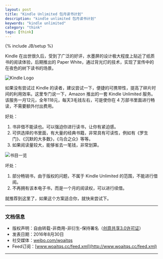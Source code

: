 ```yaml
---
layout: post
title: "Kindle Unlimited 包月读书计划"
description: "kindle unlimited 包月读书计划"
keywords: "kindle unlimited"
category: "think"
tags: [think]
---
```

{% include JB/setup %}

Kindle 在出世很久后，受到了广泛的好评，水墨屏的设计极大程度上贴近了纸质书的阅读体验，后期推出的 Paper White，通过背光灯的技术，实现了宣传中的在夜色的树下读书的场景。

![Kindle Logo](https://lh5.ggpht.com/sxnFjIWmIPhBg09VXkKdVY-Rwn7l1Bfxq-eo6wIM1d2wWHDApGk3w-3NN77Td_BwYz4=w300)

<!--break-->

如果没有尝试过 Kindle 的读者，建议尝试一下，便捷的可携带性，提高了碎片时间的利用效率。这里专门说一下，Amazon 推出的一套 Kindle Unlimited 服务。该服务一月12元，全年118元，每天3毛钱左右，可是使你在 4 万部书里面进行畅读，不需要额外付出费用。

好处：
  1. 书非借不能读也。可以强迫你进行读书，让你有紧迫感。
  2. 可供选择的书里面，有大量的经典书籍，非常具有可读性，例如有《罗生门》、《沉默的大多数》，《乌合之众》等等。
  3. 如果阅读量较大，能够省去一笔钱，非常划算。

  ![书目一览](http://o8p68x17d.bkt.clouddn.com/kindle-books.png)

坏处：
  1. 部分畅销书，由于版权的问题，不属于 Kindle Unlimited 的范围，不能进行借阅。
  2. 不再拥有该本电子书，而是一个月的阅读权，可以进行续借。

就推荐到这里了，如果这个方案适合你，就快来尝试下。

------------------------

### 文档信息
* 版权声明：自由转载-非商用-非衍生-保持署名（[创意共享3.0许可证](http://creativecommons.org/licenses/by-nc-nd/3.0/deed.zh)）
* 发表日期：2016年8月30日
* 社交媒体：[weibo.com/woaitqs](http://weibo.com/woaitqs)
* Feed订阅：[www.woaitqs.cc/feed.xml](http://www.woaitqs.cc/feed.xml)

------------------------
